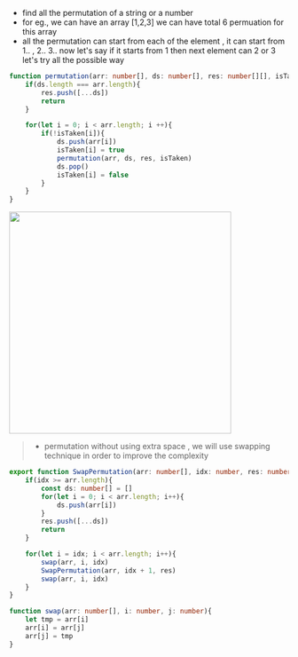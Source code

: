 - find all the permutation of a string or a number
- for eg., we can have an array [1,2,3] we can have total 6 permuation for this array
- all the permutation can start from each of the element , it can start from 1.. , 2.. 3.. now let's say if it starts from 1 then next element can 2 or 3 let's try all the possible way

```ts
function permutation(arr: number[], ds: number[], res: number[][], isTaken: boolean[]){
    if(ds.length === arr.length){
        res.push([...ds])
        return
    }

    for(let i = 0; i < arr.length; i ++){
        if(!isTaken[i]){
            ds.push(arr[i])
            isTaken[i] = true
            permutation(arr, ds, res, isTaken)
            ds.pop()
            isTaken[i] = false
        }
    }
}
```

<img src="https://github.com/Maniabhishek/Data-Structure-And-Algorithm/assets/31520295/0cd987e5-6158-49cb-a715-4f51d553964d" width="400" height="400">


> - permutation without using extra space , we will use swapping technique in order to improve the complexity

```ts
export function SwapPermutation(arr: number[], idx: number, res: number[][]){
    if(idx >= arr.length){
        const ds: number[] = []
        for(let i = 0; i < arr.length; i++){
            ds.push(arr[i])
        }
        res.push([...ds])
        return
    }

    for(let i = idx; i < arr.length; i++){
        swap(arr, i, idx)
        SwapPermutation(arr, idx + 1, res)
        swap(arr, i, idx)
    }
}

function swap(arr: number[], i: number, j: number){
    let tmp = arr[i]
    arr[i] = arr[j]
    arr[j] = tmp
}
```
